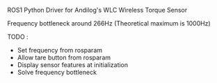 ROS1 Python Driver for Andilog's WLC Wireless Torque Sensor

Frequency bottleneck around 266Hz (Theoretical maximum is 1000Hz)

TODO : 
- Set frequency from rosparam
- Allow tare button from rosparam
- Display sensor features at initialization
- Solve frequency bottleneck
